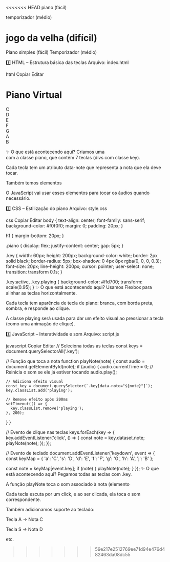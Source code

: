 <<<<<<< HEAD
piano (fácil)

temporizador (médio)

jogo da velha (difícil)
=======
Piano simples (fácil)
Temporizador (médio)

1️⃣ HTML – Estrutura básica das teclas
Arquivo: index.html

html
Copiar
Editar
<!DOCTYPE html>
<html lang="pt-BR">
<head>
  <meta charset="UTF-8" />
  <meta name="viewport" content="width=device-width, initial-scale=1.0" />
  <title>Piano Simples</title>
  <link rel="stylesheet" href="style.css" />
</head>
<body>
  <h1>Piano Virtual</h1>
  <div class="piano">
    <div class="key" data-note="C">C</div>
    <div class="key" data-note="D">D</div>
    <div class="key" data-note="E">E</div>
    <div class="key" data-note="F">F</div>
    <div class="key" data-note="G">G</div>
    <div class="key" data-note="A">A</div>
    <div class="key" data-note="B">B</div>
  </div>

  <!-- Sons -->
  <audio id="C" src="sounds/C.mp3"></audio>
  <audio id="D" src="sounds/D.mp3"></audio>
  <audio id="E" src="sounds/E.mp3"></audio>
  <audio id="F" src="sounds/F.mp3"></audio>
  <audio id="G" src="sounds/G.mp3"></audio>
  <audio id="A" src="sounds/A.mp3"></audio>
  <audio id="B" src="sounds/B.mp3"></audio>

  <script src="script.js"></script>
</body>
</html>
✨ O que está acontecendo aqui?
Criamos uma <div> com a classe piano, que contém 7 teclas (divs com classe key).

Cada tecla tem um atributo data-note que representa a nota que ela deve tocar.

Também temos elementos <audio> com o id igual à nota. Eles tocam o som quando ativados.

O JavaScript vai usar esses elementos para tocar os áudios quando necessário.

2️⃣ CSS – Estilização do piano
Arquivo: style.css

css
Copiar
Editar
body {
  text-align: center;
  font-family: sans-serif;
  background-color: #f0f0f0;
  margin: 0;
  padding: 20px;
}

h1 {
  margin-bottom: 20px;
}

.piano {
  display: flex;
  justify-content: center;
  gap: 5px;
}

.key {
  width: 60px;
  height: 200px;
  background-color: white;
  border: 2px solid black;
  border-radius: 5px;
  box-shadow: 0 4px 8px rgba(0, 0, 0, 0.3);
  font-size: 20px;
  line-height: 200px;
  cursor: pointer;
  user-select: none;
  transition: transform 0.1s;
}

.key:active,
.key.playing {
  background-color: #ffd700;
  transform: scale(0.95);
}
✨ O que está acontecendo aqui?
Usamos Flexbox para alinhar as teclas horizontalmente.

Cada tecla tem aparência de tecla de piano: branca, com borda preta, sombra, e responde ao clique.

A classe playing será usada para dar um efeito visual ao pressionar a tecla (como uma animação de clique).

3️⃣ JavaScript – Interatividade e som
Arquivo: script.js

javascript
Copiar
Editar
// Seleciona todas as teclas
const keys = document.querySelectorAll('.key');

// Função que toca a nota
function playNote(note) {
  const audio = document.getElementById(note);
  if (audio) {
    audio.currentTime = 0; // Reinicia o som se ele já estiver tocando
    audio.play();

    // Adiciona efeito visual
    const key = document.querySelector(`.key[data-note="${note}"]`);
    key.classList.add('playing');

    // Remove efeito após 200ms
    setTimeout(() => {
      key.classList.remove('playing');
    }, 200);
  }
}

// Evento de clique nas teclas
keys.forEach(key => {
  key.addEventListener('click', () => {
    const note = key.dataset.note;
    playNote(note);
  });
});

// Evento de teclado
document.addEventListener('keydown', event => {
  const keyMap = {
    'a': 'C',
    's': 'D',
    'd': 'E',
    'f': 'F',
    'g': 'G',
    'h': 'A',
    'j': 'B'
  };

  const note = keyMap[event.key];
  if (note) {
    playNote(note);
  }
});
✨ O que está acontecendo aqui?
Pegamos todas as teclas com .key.

A função playNote toca o som associado à nota (elemento <audio>) e ativa a animação.

Cada tecla escuta por um click, e ao ser clicada, ela toca o som correspondente.

Também adicionamos suporte ao teclado:

Tecla A → Nota C

Tecla S → Nota D

etc.
>>>>>>> 59e217e2512769ee71d94e476d482463da08dc55
